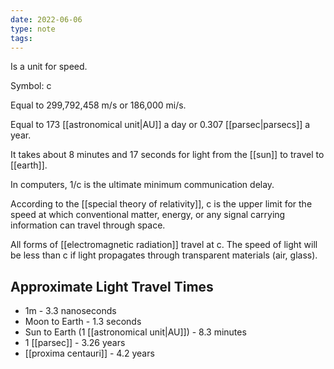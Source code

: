 ```yaml
---
date: 2022-06-06
type: note
tags: 
---
```


Is a unit for speed.

Symbol: c

Equal to 299,792,458 m/s or 186,000 mi/s.

Equal to 173 [[astronomical unit|AU]] a day or 0.307 [[parsec|parsecs]] a year.

It takes about 8 minutes and 17 seconds for light from the [[sun]] to travel to [[earth]].

In computers, 1/c is the ultimate minimum communication delay.

According to the [[special theory of relativity]], c is the upper limit for the speed at which conventional matter, energy, or any signal carrying information can travel through space.

All forms of [[electromagnetic radiation]] travel at c. The speed of light will be less than c if light propagates through transparent materials (air, glass).

## Approximate Light Travel Times
- 1m - 3.3 nanoseconds
- Moon to Earth - 1.3 seconds
- Sun to Earth (1 [[astronomical unit|AU]]) - 8.3 minutes
- 1 [[parsec]] - 3.26 years
- [[proxima centauri]] - 4.2 years
